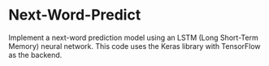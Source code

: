 # Next-Word-Predict
Implement a next-word prediction model using an LSTM (Long Short-Term Memory) neural network. This code uses the Keras library with TensorFlow as the backend.
